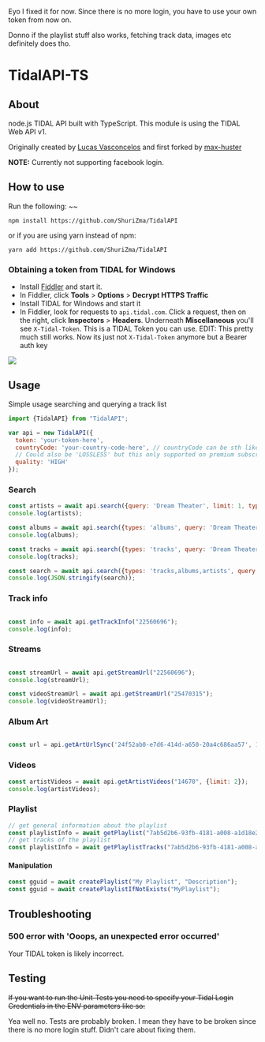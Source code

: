 Eyo I fixed it for now. Since there is no more login, you have to use your own token from now on. 

Donno if the playlist stuff also works, fetching track data, images etc definitely does tho.

# TidalAPI-TS

## About

node.js TIDAL API built with TypeScript. This module is using the TIDAL Web API v1.


Originally created by [Lucas Vasconcelos](https://github.com/lucaslg26) and first forked by [max-huster](https://github.com/max-huster)

**NOTE:** Currently not supporting facebook login.

## How to use
Run the following:
~~
```
npm install https://github.com/ShuriZma/TidalAPI
```
or if you are using yarn instead of npm:
```
yarn add https://github.com/ShuriZma/TidalAPI
```

### Obtaining a token from TIDAL for Windows

 - Install [Fiddler](https://www.telerik.com/download/fiddler) and start it.
 - In Fiddler, click **Tools** > **Options** > **Decrypt HTTPS Traffic**
 - Install TIDAL for Windows and start it
 - In Fiddler, look for requests to `api.tidal.com`. Click a request, then on the right, click **Inspectors** > **Headers**. Underneath **Miscellaneous** you'll see `X-Tidal-Token`. This is a TIDAL Token you can use. 
 EDIT: This pretty much still works. Now its just not `X-Tidal-Token` anymore but a Bearer auth key

<img src="https://i.imgur.com/SvBgcIV.png">

## Usage

Simple usage searching and querying a track list

```javascript
import {TidalAPI} from "TidalAPI";

var api = new TidalAPI({
  token: 'your-token-here',
  countryCode: 'your-country-code-here', // countryCode can be sth like 'US' if you don't know your country code just google it.
  // Could also be 'LOSSLESS' but this only supported on premium subscriptions
  quality: 'HIGH'
});
```

### Search

```javascript
const artists = await api.search({query: 'Dream Theater', limit: 1, types: "artists"});
console.log(artists);

const albums = await api.search({types: 'albums', query: 'Dream Theater', limit: 1});
console.log(albums);

const tracks = await api.search({types: 'tracks', query: 'Dream Theater', limit: 1});
console.log(tracks);

const search = await api.search({types: 'tracks,albums,artists', query: 'Dream Theater', limit: 1});
console.log(JSON.stringify(search));
```

### Track info

```javascript

const info = await api.getTrackInfo("22560696");
console.log(info);

```

### Streams

```javascript

const streamUrl = await api.getStreamUrl("22560696");
console.log(streamUrl);

const videoStreamUrl = await api.getStreamUrl("25470315");
console.log(videoStreamUrl);
```

### Album Art

```javascript

const url = api.getArtUrlSync('24f52ab0-e7d6-414d-a650-20a4c686aa57', 1280);

```

### Videos

```javascript
const artistVideos = await api.getArtistVideos("14670", {limit: 2});
console.log(artistVideos);
```

### Playlist
```javascript
// get general information about the playlist
const playlistInfo = await getPlaylist("7ab5d2b6-93fb-4181-a008-a1d18e2cebfa");
// get tracks of the playlist
const playlistInfo = await getPlaylistTracks("7ab5d2b6-93fb-4181-a008-a1d18e2cebfa");
```

#### Manipulation
```javascript
const gguid = await createPlaylist("My Playlist", "Description");
const gguid = await createPlaylistIfNotExists("MyPlaylist");
```


## Troubleshooting

### 500 error with 'Ooops, an unexpected error occurred'

Your TIDAL token is likely incorrect.

## Testing

~~If you want to run the Unit-Tests you need to specify your Tidal Login Credentials in the ENV parameters like so:~~

Yea well no. Tests are probably broken. I mean they have to be broken since there is no more login stuff. Didn't care about fixing them.
